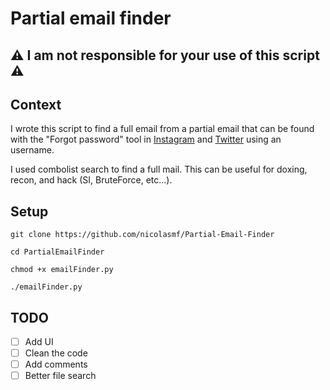# Partial email finder

## ⚠ I am not responsible for your use of this script ⚠

## Context
I wrote this script to find a full email from a partial email that can be found with the "Forgot password" tool in [Instagram][I] and [Twitter][T] using an username.

[T]:https://twitter.com/account/begin_password_reset
[I]:https://www.instagram.com/accounts/password/reset/

I used combolist search to find a full mail. This can be useful for doxing, recon, and hack (SI, BruteForce, etc...).

## Setup 

`git clone https://github.com/nicolasmf/Partial-Email-Finder`

`cd PartialEmailFinder`

`chmod +x emailFinder.py`

`./emailFinder.py`

## TODO

- [ ] Add UI
- [ ] Clean the code
- [ ] Add comments
- [ ] Better file search
